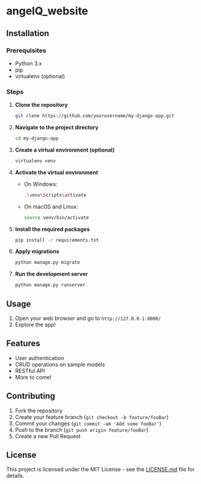 # angelQ_website

 
## Installation

### Prerequisites

- Python 3.x
- pip
- virtualenv (optional)

### Steps

1. **Clone the repository**
    ```bash
    git clone https://github.com/yourusername/my-django-app.git
    ```

2. **Navigate to the project directory**
    ```bash
    cd my-django-app
    ```

3. **Create a virtual environment (optional)**
    ```bash
    virtualenv venv
    ```

4. **Activate the virtual environment**
    - On Windows:
        ```bash
        .\venv\Scripts\activate
        ```
    - On macOS and Linux:
        ```bash
        source venv/bin/activate
        ```

5. **Install the required packages**
    ```bash
    pip install -r requirements.txt
    ```

6. **Apply migrations**
    ```bash
    python manage.py migrate
    ```

7. **Run the development server**
    ```bash
    python manage.py runserver
    ```

## Usage

1. Open your web browser and go to `http://127.0.0.1:8000/`
2. Explore the app!

## Features

- User authentication
- CRUD operations on sample models
- RESTful API
- More to come!

## Contributing

1. Fork the repository
2. Create your feature branch (`git checkout -b feature/fooBar`)
3. Commit your changes (`git commit -am 'Add some fooBar'`)
4. Push to the branch (`git push origin feature/fooBar`)
5. Create a new Pull Request

## License

This project is licensed under the MIT License - see the [LICENSE.md](LICENSE.md) file for details.
